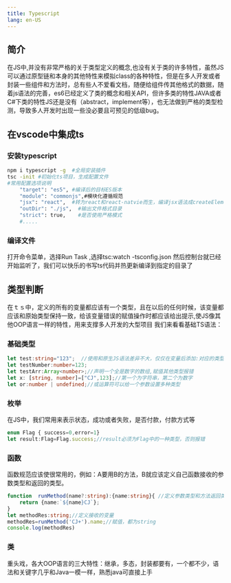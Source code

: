 ```yaml
---
title: Typescript
lang: en-US
---
```

## 简介
在JS中,并没有非常严格的关于类型定义的概念,也没有关于类的许多特性，虽然JS可以通过原型链和本身的其他特性来模拟class的各种特性，但是在多人开发或者封装一些组件和方法时，总有些人不爱看文档，随便给组件传其他格式的数据，随着js语法的完善，es6已经定义了类的概念和相关API，但许多类的特性JAVA或者C#下类的特性JS还是没有（abstract，implement等），也无法做到严格的类型检测，导致多人开发时出现一些没必要且可预见的低级bug。
## 在vscode中集成ts
### 安装typescript
```bash
npm i typescript -g  #全局安装插件
tsc -init #初始化ts项目，生成配置文件
#常用配置选项说明
    "target": "es5", #编译后的目标ES版本
    "module": "commonjs",#模块化遵循规范
    "jsx": "react",  #转为react和react-natvie而生，编译jsx语法成createElement格式
    "outDir": "./js",  #输出文件格式目录
    "strict": true,    #是否使用严格模式                      
    #.....
```
### 编译文件
打开命令菜单，选择Run Task ,选择tsc:watch -tsconfig.json
然后控制台就已经开始监听了，我们可以快乐的书写ts代码并热更新编译到指定的目录了
## 类型判断
在ｔｓ中，定义的所有的变量都应该有一个类型，且在以后的任何时候，该变量都应该和原始类型保持一致，给该变量错误的赋值操作时都应该给出提示,使JS像其他OOP语言一样的特性，用来支撑多人开发的大型项目
我们来看看基础TS语法：
### 基础类型
``` ts
let test:string="123";  //使用和原生JS语法差异不大，仅仅在变量后添加:对应的类型即可
let testNumber:number=123;
let testArr:Array<number>;//声明一个全是数字的数组,赋值其他类型报错
let x: [string, number]=["CJ",123];//第一个为字符串，第二个为数字 
let or:number | undefined;//或运算符可以给一个参数设置多种类型
```
### 枚举
在JS中，我们常用来表示状态，成功或者失败，是否付款，付款方式等
```ts
enum Flag { success=0,error=1}
let result:Flag=Flag.success;//result必须为Flag中的一种类型，否则报错
```
### 函数
函数规范应该使很常用的，例如：A要用B的方法，B就应该定义自己函数接收的参数类型和返回的类型。
```ts
function  runMethod(name?:string):{name:string}{ //定义参数类型和方法返回类型
    return {name:`${name}CJ`};
}
let methodRes:string;//定义接收的变量
methodRes=runMethod('CJ+').name;//赋值，都为string 
console.log(methodRes)
```
### 类
重头戏，各大OOP语言的三大特性：继承，多态，封装都要有，一个都不少，语法和关键字几乎和Java一模一样，熟悉java可直接上手
```ts

```

